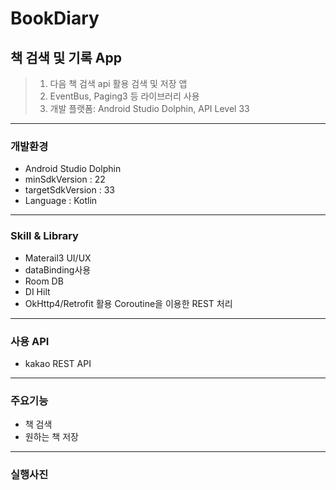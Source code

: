 # BookDiary
## 책 검색 및 기록 App
> 1. 다음 책 검색 api 활용 검색 및 저장 앱
> 2. EventBus, Paging3 등 라이브러리 사용
> 4. 개발 플랫폼:  Android Studio Dolphin, API Level 33
------------
### 개발환경
+ Android Studio Dolphin  
+ minSdkVersion : 22  
+ targetSdkVersion : 33 
+ Language : Kotlin 
------------
### Skill & Library
+ Materail3 UI/UX 
+ dataBinding사용
+ Room DB 
+ DI Hilt   
+ OkHttp4/Retrofit 활용 Coroutine을 이용한 REST 처리 
------------
### 사용 API
+ kakao REST API
------------  
### 주요기능
+ 책 검색  
+ 원하는 책 저장  
------------
### 실행사진




